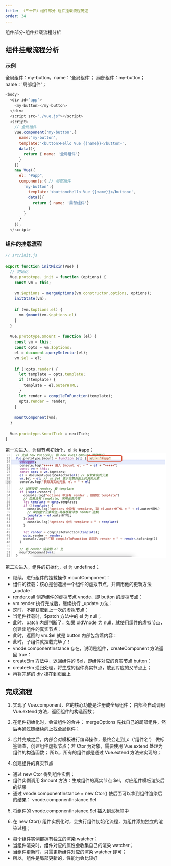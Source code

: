 ```yaml
---
title: （三十四）组件部分-组件挂载流程简述
order: 34
---
```


组件部分-组件挂载流程分析

<!-- more -->

## 组件挂载流程分析

### 示例

全局组件：my-button，name：'全局组件'；
局部组件：my-button；name：'局部组件'；

```js
<body>
  <div id="app">
    <my-button></my-button>
  </div>
  <script src="./vue.js"></script>
  <script>
    // 全局组件
    Vue.component('my-button',{
      name:'my-button',
      template:'<button>Hello Vue {{name}}</button>',
      data(){
        return { name: '全局组件'}
      }
    })
    new Vue({
      el: "#app",
      components:{ // 局部组件
        'my-button':{
          template:'<button>Hello Vue {{name}}</button>',
          data(){
            return { name: '局部组件'}
          }
        }
      }
    });
  </script>
```

### 组件的挂载流程

```js
// src/init.js

export function initMixin(Vue) {
  // 初始化
  Vue.prototype._init = function (options) {
    const vm = this;

    vm.$options = mergeOptions(vm.constructor.options, options);
    initState(vm);

    if (vm.$options.el) {
      vm.$mount(vm.$options.el)
    }
  }

  Vue.prototype.$mount = function (el) {
    const vm = this;
    const opts = vm.$options;
    el = document.querySelector(el);
    vm.$el = el;

    if (!opts.render) {
      let template = opts.template;
      if (!template) {
        template = el.outerHTML;
      }
      let render = compileToFunction(template);
      opts.render = render;
    }

    mountComponent(vm);
  }

  Vue.prototype.$nextTick = nextTick;
}
```

第一次进入，为根节点初始化，el 为 #app；
![](/images/手写vue2源码/（三十四）组件部分-组件挂载流程简述/img1.png)

第二次进入，组件的初始化，el 为 undefined；

- 继续，进行组件的挂载操作 mountComponent：
- 组件的挂载：核心是创造出一个组件的虚拟节点，并调用他的更新方法 \_update：
- render.call 创造组件的虚拟节点 vnode，即 button 的虚拟节点：
- vm.render 执行完成后，继续执行 \_update 方法：
- 这时，不能获取到上一次的虚拟节点：
- 当组件挂载时，$patch 方法中的 el 为 null；
- 此时，patch 内部判断了，如果 oldVnode 为 null，就使用组件的虚拟节点，创建出组件的真实节点：
- 此时，返回的 vm.$el 就是 button 内部包含着内容：
- 此时，子组件就挂载完毕了！
- vnode.componentInstance 存在，说明是组件，createComponent 方法返回 true：
- createElm 方法中，返回组件的 $el，即组件对应的真实节点 button：
- createElm 递归处理，将生成的组件真实节点，放到对应的父节点上；
- 再将完整的 div 挂在到页面上

## 完成流程

1. 实现了 Vue.component，它的核心功能是注册成全局组件；
   内部会自动调用 Vue.extend 方法，返回组件的构造函数；

2. 在组件初始化时，会做组件的合并；
   mergeOptions 先找自己的局部组件，然后再通过链继续向上找全局组件；

3. 合并完成之后，内部会对模板进行编译操作，最终会走到\_c（'组件名'）
   做标签筛查，创建组件虚拟节点；若 Ctor 为对象，需要使用 Vue.extend 处理为组件的构造函数；
   所以，所有的组件都是通过 Vue.extend 方法来实现的；

4. 创建组件的真实节点

- 通过 new Ctor 得到组件实例；
- 组件实例调用 $mount 方法：生成组件的真实节点 $el，对应组件模板渲染后的结果
- 通过 vnode.componentInstance = new Ctor() 使后面可以拿到组件渲染后的结果： vnode.componentInstance.$el

5. 将组件的 vnode.componentInstance.$el 插入到父标签中

6. 在 new Ctor() 组件实例化时，会执行组件初始化流程，为组件添加独立的渲染过程；

- 每个组件实例都拥有独立的渲染 watcher；
- 当组件渲染时，组件对应的属性会收集自己的渲染 watcher；
- 当组件更新时，只需更新组件对应的渲染 watcher 即可；
- 所以，组件是局部更新的，性能也会比较好
